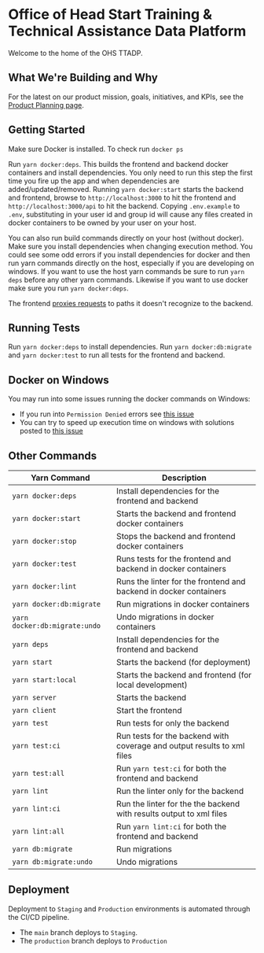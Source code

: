 Office of Head Start Training & Technical Assistance Data Platform
=============================================

Welcome to the home of the OHS TTADP.

What We're Building and Why
---------------

For the latest on our product mission, goals, initiatives, and KPIs, see the [Product Planning page](https://github.com/HHS/Head-Start-TTADP/wiki/Product-Planning).


Getting Started
---------------

Make sure Docker is installed. To check run `docker ps`

Run `yarn docker:deps`. This builds the frontend and backend docker containers and install dependencies. You only need to run this step the first time you fire up the app and when dependencies are added/updated/removed. Running `yarn docker:start` starts the backend and frontend, browse to `http://localhost:3000` to hit the frontend and `http://localhost:3000/api` to hit the backend. Copying `.env.example` to `.env`, substituting in your user id and group id will cause any files created in docker containers to be owned by your user on your host.

You can also run build commands directly on your host (without docker). Make sure you install dependencies when changing execution method. You could see some odd errors if you install dependencies for docker and then run yarn commands directly on the host, especially if you are developing on windows. If you want to use the host yarn commands be sure to run `yarn deps` before any other yarn commands. Likewise if you want to use docker make sure you run `yarn docker:deps`.

The frontend [proxies requests](https://create-react-app.dev/docs/proxying-api-requests-in-development/) to paths it doesn't recognize to the backend.

Running Tests
-------------

Run `yarn docker:deps` to install dependencies. Run `yarn docker:db:migrate` and `yarn docker:test` to run all tests for the frontend and backend.

Docker on Windows
-----------------

You may run into some issues running the docker commands on Windows:

 * If you run into `Permission Denied` errors see [this issue](https://github.com/docker/for-win/issues/3385#issuecomment-501931980)
 * You can try to speed up execution time on windows with solutions posted to [this issue](https://github.com/docker/for-win/issues/1936)

Other Commands
--------------

| Yarn Command | Description |
|-|-|
| `yarn docker:deps` | Install dependencies for the frontend and backend |
| `yarn docker:start` | Starts the backend and frontend docker containers |
| `yarn docker:stop` | Stops the backend and frontend docker containers |
| `yarn docker:test` | Runs tests for the frontend and backend in docker containers |
| `yarn docker:lint` | Runs the linter for the frontend and backend in docker containers |
| `yarn docker:db:migrate` | Run migrations in docker containers |
| `yarn docker:db:migrate:undo` | Undo migrations in docker containers |
| `yarn deps` | Install dependencies for the frontend and backend |
| `yarn start` | Starts the backend (for deployment) |
| `yarn start:local` | Starts the backend and frontend (for local development)|
| `yarn server` | Starts the backend |
| `yarn client` | Start the frontend |
| `yarn test` | Run tests for only the backend |
| `yarn test:ci` | Run tests for the backend with coverage and output results to xml files|
| `yarn test:all` | Run `yarn test:ci` for both the frontend and backend |
| `yarn lint` | Run the linter only for the backend |
| `yarn lint:ci` | Run the linter for the the backend with results output to xml files |
| `yarn lint:all` | Run `yarn lint:ci` for both the frontend and backend |
| `yarn db:migrate` | Run migrations |
| `yarn db:migrate:undo` | Undo migrations |

Deployment
----------

Deployment to `Staging` and `Production` environments is automated through the CI/CD pipeline.

* The `main` branch deploys to `Staging`.
* The `production` branch deploys to `Production`
